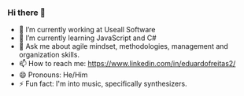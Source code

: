 ### Hi there 👋

- 🔭 I’m currently working at Useall Software
- 🌱 I’m currently learning JavaScript and C#
- 💬 Ask me about agile mindset, methodologies, management and organization skills.
- 📫 How to reach me: https://www.linkedin.com/in/eduardofreitas2/
- 😄 Pronouns: He/Him
- ⚡ Fun fact: I'm into music, specifically synthesizers.
